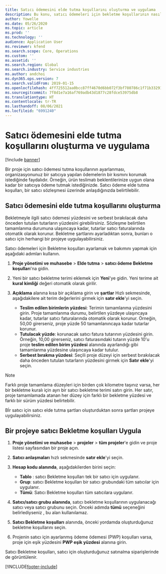 ```yaml
---
title: Satıcı ödemesini elde tutma koşullarını oluşturma ve uygulama
description: Bu konu, satıcı ödemeleri için bekletme koşullarının nasıl oluşturulacağı ve korunacağı hakkında bilgiler sağlar.
author: Yowelle
ms.date: 05/26/2020
ms.topic: article
ms.prod: ''
ms.technology: ''
audience: Application User
ms.reviewer: kfend
ms.search.scope: Core, Operations
ms.custom: ''
ms.assetid: ''
ms.search.region: Global
ms.search.industry: Service industries
ms.author: andchoi
ms.dyn365.ops.version: 7
ms.search.validFrom: 2019-01-15
ms.openlocfilehash: 4ff725512aa0bcc87ff4670d6bb072f3bf780786c1f71b332914887f4d4ccf13
ms.sourcegitcommit: 7f8d1e7a16af769adb43d1877c28fdce53975db8
ms.translationtype: HT
ms.contentlocale: tr-TR
ms.lasthandoff: 08/06/2021
ms.locfileid: "6991240"
---
```

# <a name="create-and-apply-vendor-payment-retention-terms"></a>Satıcı ödemesini elde tutma koşullarını oluşturma ve uygulama

[!include [banner](../includes/banner.md)] 

Bir proje için satıcı ödemesi tutma koşullarının ayarlanması, organizasyonunuz bir satıcıya yapılan ödemelerin bir kısmını korumak istediğinde faydalıdır. Örneğin, ürün teslimatı beklentilerinize uygun olana kadar bir satıcıya ödeme tutmak istediğinizde. Satıcı ödeme elde tutma koşulları, bir satıcı sözleşmesi üzerinde anlaşdığınızda belirtilebilir.

## <a name="create-vendor-payment-retention-terms"></a>Satıcı ödemesini elde tutma koşullarını oluşturma

Bekletmeyle ilgili satıcı ödemesi yüzdesini ve serbest bırakılacak daha önceden tutulan tutarların yüzdesini girebilirsiniz. Sözleşme belirtilen tamamlanma durumuna ulaşıncaya kadar, tutarlar satıcı faturalarında otomatik olarak korunur. Bekletme şartlarını ayarladıktan sonra, bunları o satıcı için herhangi bir projeye uygulayabilirsiniz.

Satıcı ödemeleri için Bekletme koşulları ayarlamak ve bakımını yapmak için aşağıdaki adımları kullanın. 

1. **Proje yönetimi ve muhasebe** > **Elde tutma** > **satıcı ödeme Bekletme koşulları**'na gidin.
2. Yeni bir satıcı bekletme terimi eklemek için **Yeni**'ye gidin. Yeni terime ait **kural kimliği** değeri otomatik olarak girilir. 
3. **Açıklama** alanına kısa bir açıklama girin ve **şartlar** Hızlı sekmesinde, aşağıdakilere ait terim değerlerini girmek için **satır ekle**'yi seçin.

   - **Teslim edilen birimlerin yüzdesi**: Terimin tamamlanma yüzdesini girin. Proje tamamlanma durumu, belirtilen yüzdeye ulaşıncaya kadar, tutarlar satıcı faturalarında otomatik olarak korunur. Örneğin, 50,00 girerseniz, proje yüzde 50 tamamlanıncaya kadar tutarlar korunur.
   - **Tutulacak yüzde**: korunacak satıcı fatura tutarının yüzdesini girin. Örneğin, 10,00 girerseniz, satıcı faturasındaki tutarın yüzde 10'u proje **teslim edilen birim yüzdesi** alanında ayarlandığı gibi tamamlanma yüzdesine ulaşıncaya kadar tutulur.
   - **Serbest bırakma yüzdesi**: Seçili proje düzeyi için serbest bırakılacak daha önceden tutulan tutarların yüzdesini girmek için **Satır ekle**'yi seçin.

> [!NOTE]
> Farklı proje tamamlama düzeyleri için birden çok kilometre taşınız varsa, her bir bekletme kuralı için ayrı bir satıcı bekletme terimi satırı girin. Her satır, proje tamamlamada atanan her düzey için farklı bir bekletme yüzdesi ve farklı bir sürüm yüzdesi belirtebilir.

Bİr satıcı için satıcı elde tutma şartları oluşturduktan sonra şartları projeye uygulayabilirsiniz.

## <a name="apply-vendor-retention-terms-to-a-project"></a>Bir projeye satıcı Bekletme koşulları Uygula

1. **Proje yönetimi ve muhasebe** > **projeler** > **tüm projeler**'e gidin ve proje listesi sayfasından bir proje açın.
2. **Satıcı anlaşmaları** hızlı sekmesinde **satır ekle**'yi seçin.
3. **Hesap kodu alanında**, aşağıdakilerden birini seçin: 

   - **Tablo** : satıcı Bekletme koşulları tek bir satıcı için uygulanır.
   - **Grup**: satıcı Bekletme koşulları bir satıcı grubundaki tüm satıcılar için uygulanır.
   - **Tümü**: Satıcı Bekletme koşulları tüm satıcılara uygulanır.

4. **Satıcı/satıcı grubu alanında**, satıcı bekletme koşullarının uygulanacağı satıcı veya satıcı grubunu seçin. Önceki adımda **tümü** seçeneğini belirlediyseniz , bu alan kullanılamaz.
5. **Satıcı Bekletme koşulları** alanında, önceki yordamda oluşturduğunuz bekletme koşullarını seçin.
6. Projenin satıcı için ayarlanmış ödeme ödemesi (PWP) koşulları varsa, proje için eşik yüzdesini **PWP eşik yüzdesi** alanına girin.

Satıcı Bekletme koşulları, satıcı için oluşturduğunuz satınalma siparişlerinde de görüntülenir.


[!INCLUDE[footer-include](../includes/footer-banner.md)]